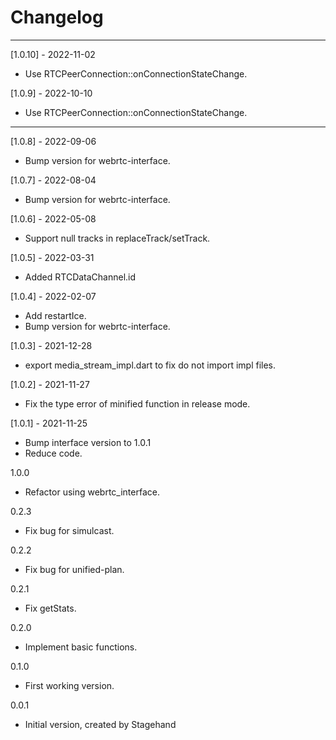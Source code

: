 # Changelog

--------------------------------------------
[1.0.10] - 2022-11-02

* Use RTCPeerConnection::onConnectionStateChange.

[1.0.9] - 2022-10-10

* Use RTCPeerConnection::onConnectionStateChange.

--------------------------------------------
[1.0.8] - 2022-09-06

* Bump version for webrtc-interface.

[1.0.7] - 2022-08-04

* Bump version for webrtc-interface.

[1.0.6] - 2022-05-08

* Support null tracks in replaceTrack/setTrack.

[1.0.5] - 2022-03-31

* Added RTCDataChannel.id

[1.0.4] - 2022-02-07

* Add restartIce.
* Bump version for webrtc-interface.

[1.0.3] - 2021-12-28

* export media_stream_impl.dart to fix do not import impl files.

[1.0.2] - 2021-11-27

* Fix the type error of minified function in release mode.

[1.0.1] - 2021-11-25

* Bump interface version to 1.0.1
* Reduce code.

1.0.0

* Refactor using webrtc_interface.

0.2.3

* Fix bug for simulcast.

0.2.2

* Fix bug for unified-plan.

0.2.1

* Fix getStats.

0.2.0

* Implement basic functions.

0.1.0

* First working version.

0.0.1

* Initial version, created by Stagehand
